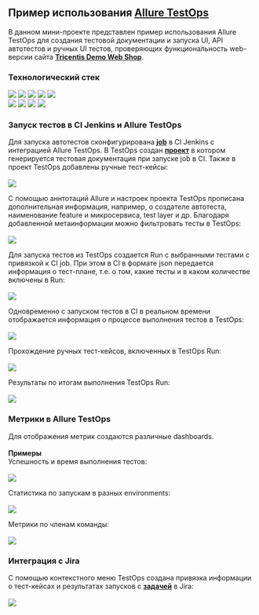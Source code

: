 ## Пример использования [Allure TestOps](https://docs.qameta.io/allure-testops/)
В данном мини-проекте представлен пример использования Allure TestOps для создания тестовой документации и запуска UI, API автотестов и ручных UI тестов, проверяющих функциональность web-версии сайта **[Tricentis Demo Web Shop](http://demowebshop.tricentis.com/)**.<br/>


### Технологический стек
[<img src="https://img.shields.io/badge/Java-ED8B00?style=for-the-badge&logo=java&logoColor=white" />](https://www.java.com/) <img src="https://img.shields.io/badge/Selenide-b400b4?style=for-the-badge&logo=selenide&logoColor=white" /> <img src="https://img.shields.io/badge/Junit5-25A162?style=for-the-badge&logo=junit5&logoColor=white" /> <img src="https://img.shields.io/badge/gradle-02303A?style=for-the-badge&logo=gradle&logoColor=white" /> <img src="https://img.shields.io/badge/Jenkins-D24939?style=for-the-badge&logo=jenkins&logoColor=white" /><br/>
<img src="https://img.shields.io/badge/Selenoid-0080c1?style=for-the-badge&logo=selenoid&logoColor=white" /> <img src="https://img.shields.io/badge/Docker-24b2e4?style=for-the-badge&logo=docker&logoColor=white" /> <img src="https://img.shields.io/badge/Allure TestOps-4ddf82?style=for-the-badge&logo=Allure TestOps&logoColor=white" /> <img src="https://img.shields.io/badge/Jira-0052CC?style=for-the-badge&logo=Jira&logoColor=white" /> 


### Запуск тестов в CI Jenkins и Allure TestOps
Для запуска автотестов сконфигурирована **[job](https://jenkins.autotests.cloud/job/08-WakeUpTheo-AllureExamples/)** в CI Jenkins с интеграцией Allure TestOps. В TestOps создан **[проект](https://allure.autotests.cloud/project/892/dashboards)** в котором генерируется тестовая документация при запуске job в CI. Также в проект TestOps добавлены ручные тест-кейсы:<br/><br/>
![](./images/manual_test.png)

С помощью аннтотаций Allure и настроек проекта TestOps прописана дополнительная информация, например, о создателе автотеста, наименование feature и микросервиса, test layer и др. Благодаря добавленной метаинформации можно фильтровать тесты в TestOps:<br/><br/>
![](./images/sorting.png)

Для запуска тестов из TestOps создается Run с выбранными тестами с привязкой к CI job. При этом в CI в формате json передается информация о тест-плане, т.е. о том, какие тесты и в каком количестве включены в Run:<br/><br/>
![](./images/test_plan.png)

Одновременно с запуском тестов в CI в реальном времени отображается информация о процессе выполнения тестов в TestOps:<br/><br/>
![](./images/run.png)

Прохождение ручных тест-кейсов, включенных в TestOps Run:<br/><br/>
![](./images/passing_manual_test.png)

Результаты по итогам выполнения TestOps Run:<br/><br/>
![](./images/test_results.png)


### Метрики в Allure TestOps
Для отображения метрик создаются различные dashboards.<br/><br/>
**Примеры**<br/>
Успешность и время выполнения тестов:<br/><br/>
![](./images/auto_metrics.png)

Статистика по запускам в разных environments:<br/><br/>
![](./images/stages_metrics.png)

Метрики по членам команды:<br/><br/>
![](./images/team_metrics.png)


### Интеграция с Jira
С помощью контекстного меню TestOps создана привязка информации о тест-кейсах и результатах запусков с **[задачей](https://jira.autotests.cloud/browse/HOMEWORK-314)** в Jira:<br/><br/>
![](./images/jira.png)

